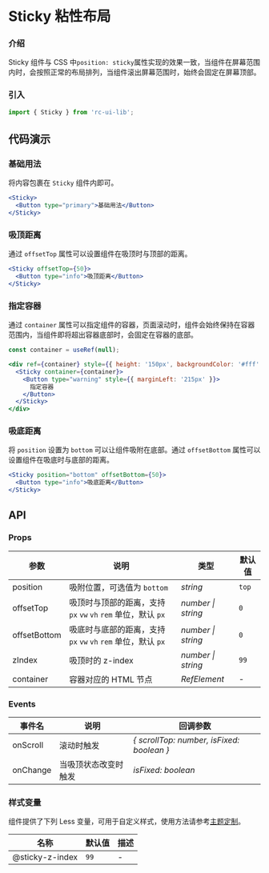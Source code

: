 # Sticky 粘性布局

### 介绍

Sticky 组件与 CSS 中`position: sticky`属性实现的效果一致，当组件在屏幕范围内时，会按照正常的布局排列，当组件滚出屏幕范围时，始终会固定在屏幕顶部。

### 引入

```js
import { Sticky } from 'rc-ui-lib';
```

## 代码演示

### 基础用法

将内容包裹在 `Sticky` 组件内即可。

```jsx
<Sticky>
  <Button type="primary">基础用法</Button>
</Sticky>
```

### 吸顶距离

通过 `offsetTop` 属性可以设置组件在吸顶时与顶部的距离。

```jsx
<Sticky offsetTop={50}>
  <Button type="info">吸顶距离</Button>
</Sticky>
```

### 指定容器

通过 `container` 属性可以指定组件的容器，页面滚动时，组件会始终保持在容器范围内，当组件即将超出容器底部时，会固定在容器的底部。

```js
const container = useRef(null);
```

```jsx
<div ref={container} style={{ height: '150px', backgroundColor: '#fff' }}>
  <Sticky container={container}>
    <Button type="warning" style={{ marginLeft: '215px' }}>
      指定容器
    </Button>
  </Sticky>
</div>
```

### 吸底距离

将 `position` 设置为 `bottom` 可以让组件吸附在底部。通过 `offsetBottom` 属性可以设置组件在吸底时与底部的距离。

```jsx
<Sticky position="bottom" offsetBottom={50}>
  <Button type="info">吸底距离</Button>
</Sticky>
```

## API

### Props

| 参数 | 说明 | 类型 | 默认值 |
| --- | --- | --- | --- |
| position | 吸附位置，可选值为 `bottom` | _string_ | `top` |
| offsetTop | 吸顶时与顶部的距离，支持 `px` `vw` `vh` `rem` 单位，默认 `px` | _number \| string_ | `0` |
| offsetBottom | 吸底时与底部的距离，支持 `px` `vw` `vh` `rem` 单位，默认 `px` | _number \| string_ | `0` |
| zIndex | 吸顶时的 z-index | _number \| string_ | `99` |
| container | 容器对应的 HTML 节点 | _RefElement_ | - |

### Events

| 事件名   | 说明                 | 回调参数                                  |
| -------- | -------------------- | ----------------------------------------- |
| onScroll | 滚动时触发           | _{ scrollTop: number, isFixed: boolean }_ |
| onChange | 当吸顶状态改变时触发 | _isFixed: boolean_                        |

### 样式变量

组件提供了下列 Less 变量，可用于自定义样式，使用方法请参考[主题定制](#/zh-CN/theme)。

| 名称            | 默认值 | 描述 |
| --------------- | ------ | ---- |
| @sticky-z-index | `99`   | -    |
